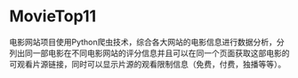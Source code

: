 # MovieTop11
电影网站项目使用Python爬虫技术，综合各大网站的电影信息进行数据分析，分列出同一部电影在不同电影网站的评分信息并且可以在同一个页面获取这部电影的可观看片源链接，同时可以显示片源的观看限制信息（免费，付费，独播等等）。
